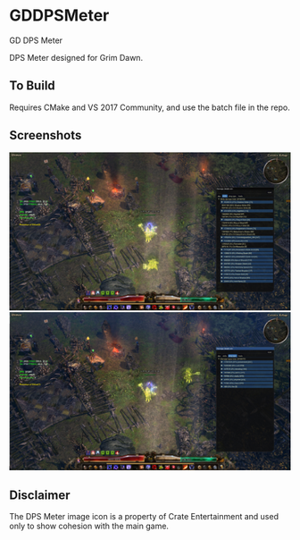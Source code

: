 # GDDPSMeter
GD DPS Meter

DPS Meter designed for Grim Dawn.

To Build
-----------------------------------------------------------------------------------
Requires CMake and VS 2017 Community, and use the batch file in the repo.

Screenshots
-----------------------------------------------------------------------------------
![alt tag](https://github.com/Lumak/GDDPSMeter/blob/master/screenshot/dpsscrn1.jpg)
![alt tag](https://github.com/Lumak/GDDPSMeter/blob/master/screenshot/dpsscrn2.jpg)

Disclaimer
-----------------------------------------------------------------------------------
The DPS Meter image icon is a property of Crate Entertainment and used only to show cohesion with the main game.





